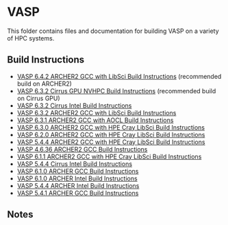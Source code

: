 VASP
====

This folder contains files and documentation for building VASP on a variety of HPC systems.

Build Instructions
------------------

* [VASP 6.4.2 ARCHER2 GCC with LibSci Build Instructions](build_vasp_6.4.2_ARCHER2_GCC.md) (recommended build on ARCHER2)
* [VASP 6.3.2 Cirrus GPU NVHPC Build Instructions](build_vasp_6.3.2_Cirrus-GPU_NVHPC.md) (recommended build on Cirrus GPU)
* [VASP 6.3.2 Cirrus Intel Build Instructions](build_vasp_6.3.2_Cirrus_Intel.md)
* [VASP 6.3.2 ARCHER2 GCC with LibSci Build Instructions](build_vasp_6.3.2_ARCHER2_GCC.md)
* [VASP 6.3.1 ARCHER2 GCC with AOCL Build Instructions](build_vasp_6.3.1_ARCHER2_GCC.md)
* [VASP 6.3.0 ARCHER2 GCC with HPE Cray LibSci Build Instructions](build_vasp_6.3.0_ARCHER2_GCC.md)
* [VASP 6.2.0 ARCHER2 GCC with HPE Cray LibSci Build Instructions](build_vasp_6.2.0_ARCHER2_GCC.md)
* [VASP 5.4.4 ARCHER2 GCC with HPE Cray LibSci Build Instructions](build_vasp_5.4.4_ARCHER2_GCC.md)
* [VASP 4.6.36 ARCHER2 GCC Build Instructions](build_vasp_4.6.36_ARCHER2_GCC.md)
* [VASP 6.1.1 ARCHER2 GCC with HPE Cray LibSci Build Instructions](build_vasp_6.1.1_ARCHER2_GCC.md)
* [VASP 5.4.4 Cirrus Intel Build Instructions](build_vasp_5.4.4_Cirrus_Intel.md)
* [VASP 6.1.0 ARCHER GCC Build Instructions](build_vasp_6.1.0_ARCHER_GCC.md)
* [VASP 6.1.0 ARCHER Intel Build Instructions](build_vasp_6.1.0_ARCHER_Intel.md)
* [VASP 5.4.4 ARCHER Intel Build Instructions](build_vasp_5.4.4_ARCHER_Intel.md)
* [VASP 5.4.1 ARCHER GCC Build Instructions](build_vasp_5.4.1_ARCHER_GCC.md)

Notes
-----


